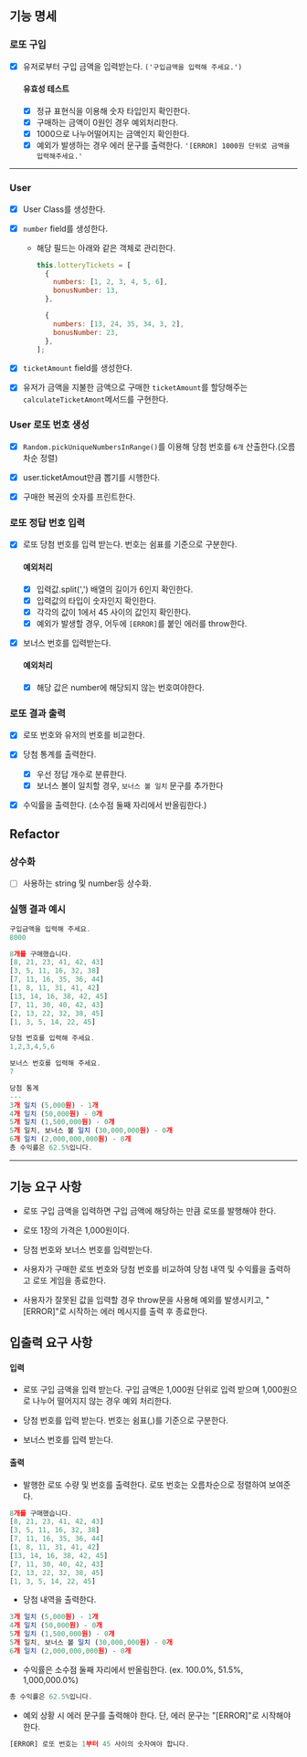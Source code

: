 ## 기능 명세

### 로또 구입

- [x] 유저로부터 구입 금액을 입력받는다. `('구입금액을 입력해 주세요.')`

  #### 유효성 테스트

  - [x] 정규 표현식을 이용해 숫자 타입인지 확인한다.
  - [x] 구매하는 금액이 0원인 경우 예외처리한다.
  - [x] 1000으로 나누어떨어지는 금액인지 확인한다.
  - [x] 예외가 발생하는 경우 에러 문구를 출력한다. `'[ERROR] 1000원 단위로 금액을 입력해주세요.'`

---

### User

- [x] User Class를 생성한다.
- [x] `number` field를 생성한다.

  - 해당 필드는 아래와 같은 객체로 관리한다.

    ```js
    this.lotteryTickets = [
      {
        numbers: [1, 2, 3, 4, 5, 6],
        bonusNumber: 13,
      },

      {
        numbers: [13, 24, 35, 34, 3, 2],
        bonusNumber: 23,
      },
    ];
    ```

- [x] `ticketAmount` field를 생성한다.
- [x] 유저가 금액을 지불한 금액으로 구매한 `ticketAmount`를 할당해주는 `calculateTicketAmont`메서드를 구현한다.

### User 로또 번호 생성

- [x] `Random.pickUniqueNumbersInRange()`를 이용해 당첨 번호를 `6개` 산출한다.(오름차순 정렬)

- [x] user.ticketAmout만큼 뽑기를 시행한다.

- [x] 구매한 복권의 숫자를 프린트한다.

### 로또 정답 번호 입력

- [x] 로또 당첨 번호를 입력 받는다. 번호는 쉼표를 기준으로 구분한다.

  #### 예외처리

  - [x] 입력값.split(',') 배열의 길이가 6인지 확인한다.
  - [x] 입력값의 타입이 숫자인지 확인한다.
  - [x] 각각의 값이 1에서 45 사이의 값인지 확인한다.
  - [x] 예외가 발생할 경우, 어두에 `[ERROR]`를 붙인 에러를 throw한다.

- [x] 보너스 번호를 입력받는다.
  #### 예외처리
  - [x] 해당 값은 number에 해당되지 않는 번호여야한다.

### 로또 결과 출력

- [x] 로또 번호와 유저의 번호를 비교한다.
- [x] 당첨 통계를 출력한다.

  - [x] 우선 정답 개수로 분류한다.
  - [x] 보너스 볼이 일치할 경우, `보너스 볼 일치` 문구를 추가한다

- [x] 수익률을 출력한다. (소수점 둘째 자리에서 반올림한다.)

## Refactor

### 상수화

- [ ] 사용하는 string 및 number등 상수화.

### 실행 결과 예시

```js
구입금액을 입력해 주세요.
8000

8개를 구매했습니다.
[8, 21, 23, 41, 42, 43]
[3, 5, 11, 16, 32, 38]
[7, 11, 16, 35, 36, 44]
[1, 8, 11, 31, 41, 42]
[13, 14, 16, 38, 42, 45]
[7, 11, 30, 40, 42, 43]
[2, 13, 22, 32, 38, 45]
[1, 3, 5, 14, 22, 45]

당첨 번호를 입력해 주세요.
1,2,3,4,5,6

보너스 번호를 입력해 주세요.
7

당첨 통계
---
3개 일치 (5,000원) - 1개
4개 일치 (50,000원) - 0개
5개 일치 (1,500,000원) - 0개
5개 일치, 보너스 볼 일치 (30,000,000원) - 0개
6개 일치 (2,000,000,000원) - 0개
총 수익률은 62.5%입니다.
```

---

## 기능 요구 사항

- 로또 구입 금액을 입력하면 구입 금액에 해당하는 만큼 로또를 발행해야 한다.

- 로또 1장의 가격은 1,000원이다.

- 당첨 번호와 보너스 번호를 입력받는다.

- 사용자가 구매한 로또 번호와 당첨 번호를 비교하여 당첨 내역 및 수익률을 출력하고 로또 게임을 종료한다.

- 사용자가 잘못된 값을 입력할 경우 throw문을 사용해 예외를 발생시키고, "[ERROR]"로 시작하는 에러 메시지를 출력 후 종료한다.

## 입출력 요구 사항

#### 입력

- 로또 구입 금액을 입력 받는다. 구입 금액은 1,000원 단위로 입력 받으며 1,000원으로 나누어 떨어지지 않는 경우 예외 처리한다.

- 당첨 번호를 입력 받는다. 번호는 쉼표(,)를 기준으로 구분한다.

- 보너스 번호를 입력 받는다.

#### 출력

- 발행한 로또 수량 및 번호를 출력한다. 로또 번호는 오름차순으로 정렬하여 보여준다.

```js
8개를 구매했습니다.
[8, 21, 23, 41, 42, 43]
[3, 5, 11, 16, 32, 38]
[7, 11, 16, 35, 36, 44]
[1, 8, 11, 31, 41, 42]
[13, 14, 16, 38, 42, 45]
[7, 11, 30, 40, 42, 43]
[2, 13, 22, 32, 38, 45]
[1, 3, 5, 14, 22, 45]
```

- 당첨 내역을 출력한다.

```js
3개 일치 (5,000원) - 1개
4개 일치 (50,000원) - 0개
5개 일치 (1,500,000원) - 0개
5개 일치, 보너스 볼 일치 (30,000,000원) - 0개
6개 일치 (2,000,000,000원) - 0개
```

- 수익률은 소수점 둘째 자리에서 반올림한다. (ex. 100.0%, 51.5%, 1,000,000.0%)

```js
총 수익률은 62.5%입니다.
```

- 예외 상황 시 에러 문구를 출력해야 한다. 단, 에러 문구는 "[ERROR]"로 시작해야 한다.

```js
[ERROR] 로또 번호는 1부터 45 사이의 숫자여야 합니다.
```
